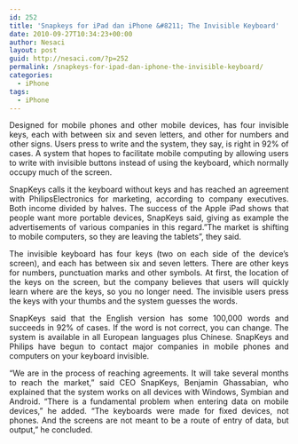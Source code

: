 ```yaml
---
id: 252
title: 'Snapkeys for iPad dan iPhone &#8211; The Invisible Keyboard'
date: 2010-09-27T10:34:23+00:00
author: Nesaci
layout: post
guid: http://nesaci.com/?p=252
permalink: /snapkeys-for-ipad-dan-iphone-the-invisible-keyboard/
categories:
  - iPhone
tags:
  - iPhone
---
```

<p style="text-align: justify;">
  Designed for mobile phones and other mobile devices, has four invisible keys, each with between six and seven letters, and other for numbers and other signs. Users press to write and the system, they say, is right in 92% of cases. A system that hopes to facilitate mobile computing by allowing users to write with invisible buttons instead of using the keyboard, which normally occupy much of the screen.
</p>

<p style="text-align: justify;">
  SnapKeys calls it the keyboard without keys and has reached an agreement with PhilipsElectronics for marketing, according to company executives. Both income divided by halves. The success of the Apple iPad shows that people want more portable devices, SnapKeys said, giving as example the advertisements of various companies in this regard.&#8221;The market is shifting to mobile computers, so they are leaving the tablets&#8221;, they said.
</p>

<p style="text-align: justify;">
  The invisible keyboard has four keys (two on each side of the device&#8217;s screen), and each has between six and seven letters. There are other keys for numbers, punctuation marks and other symbols. At first, the location of the keys on the screen, but the company believes that users will quickly learn where are the keys, so you no longer need. The invisible users press the keys with your thumbs and the system guesses the words.
</p>

<p style="text-align: justify;">
  SnapKeys said that the English version has some 100,000 words and succeeds in 92% of cases. If the word is not correct, you can change. The system is available in all European languages plus Chinese. SnapKeys and Philips have begun to contact major companies in mobile phones and computers on your keyboard invisible.
</p>

<p style="text-align: justify;">
  &#8220;We are in the process of reaching agreements. It will take several months to reach the market,&#8221; said CEO SnapKeys, Benjamin Ghassabian, who explained that the system works on all devices with Windows, Symbian and Android. &#8220;There is a fundamental problem when entering data on mobile devices,&#8221; he added. &#8220;The keyboards were made for fixed devices, not phones. And the screens are not meant to be a route of entry of data, but output,&#8221; he concluded.
</p>